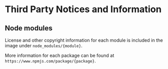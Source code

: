# Third Party Notices and Information

## Node modules

License and other copyright information for each module is included in the image under `node_modules/{module}`.

More information for each package can be found at `https://www.npmjs.com/package/{package}`.
